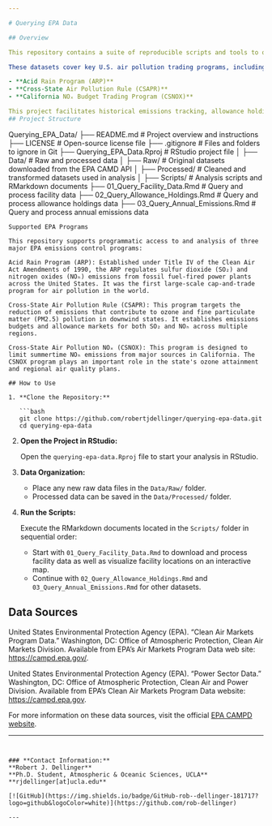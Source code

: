 ```yaml
---

# Querying EPA Data

## Overview

This repository contains a suite of reproducible scripts and tools to query, download, clean, and analyze emissions and compliance data from the U.S. Environmental Protection Agency’s **Clean Air Markets Division (CAMD)**. The tools are designed for use in R and leverage the official [EPA CAMD API](https://campd.epa.gov/) to retrieve structured datasets.

These datasets cover key U.S. air pollution trading programs, including:

- **Acid Rain Program (ARP)**
- **Cross-State Air Pollution Rule (CSAPR)**
- **California NOₓ Budget Trading Program (CSNOX)**

This project facilitates historical emissions tracking, allowance holdings analysis, facility-level compliance evaluation, and high-quality visualization of data across these programs.
## Project Structure

```
Querying_EPA_Data/
├── README.md                # Project overview and instructions
├── LICENSE                  # Open-source license file
├── .gitignore               # Files and folders to ignore in Git
├── Querying_EPA_Data.Rproj  # RStudio project file
│
├── Data/                    # Raw and processed data
│   ├── Raw/                 # Original datasets downloaded from the EPA CAMD API
│   ├── Processed/           # Cleaned and transformed datasets used in analysis
│
├── Scripts/                 # Analysis scripts and RMarkdown documents
    ├── 01_Query_Facility_Data.Rmd        # Query and process facility data
    ├── 02_Query_Allowance_Holdings.Rmd   # Query and process allowance holdings data
    ├── 03_Query_Annual_Emissions.Rmd       # Query and process annual emissions data

```
Supported EPA Programs

This repository supports programmatic access to and analysis of three major EPA emissions control programs:

Acid Rain Program (ARP): Established under Title IV of the Clean Air Act Amendments of 1990, the ARP regulates sulfur dioxide (SO₂) and nitrogen oxides (NOₕ) emissions from fossil fuel-fired power plants across the United States. It was the first large-scale cap-and-trade program for air pollution in the world.

Cross-State Air Pollution Rule (CSAPR): This program targets the reduction of emissions that contribute to ozone and fine particulate matter (PM2.5) pollution in downwind states. It establishes emissions budgets and allowance markets for both SO₂ and NOₕ across multiple regions.

Cross-State Air Pollution NOₓ (CSNOX): This program is designed to limit summertime NOₕ emissions from major sources in California. The CSNOX program plays an important role in the state's ozone attainment and regional air quality plans.

## How to Use

1. **Clone the Repository:**

   ```bash
   git clone https://github.com/robertjdellinger/querying-epa-data.git
   cd querying-epa-data
   ```

2. **Open the Project in RStudio:**

   Open the `querying-epa-data.Rproj` file to start your analysis in RStudio.

3. **Data Organization:**

   - Place any new raw data files in the `Data/Raw/` folder.
   - Processed data can be saved in the `Data/Processed/` folder.

4. **Run the Scripts:**

   Execute the RMarkdown documents located in the `Scripts/` folder in sequential order:
   - Start with `01_Query_Facility_Data.Rmd` to download and process facility data as well as visualize facility locations on an interactive map.
   - Continue with `02_Query_Allowance_Holdings.Rmd` and `03_Query_Annual_Emissions.Rmd` for other datasets.

## Data Sources

United States Environmental Protection Agency (EPA). “Clean Air Markets Program Data.” Washington, DC: Office of Atmospheric Protection, Clean Air Markets Division. Available from EPA’s Air Markets Program Data web site: https://campd.epa.gov/.

United States Environmental Protection Agency (EPA). “Power Sector Data.” Washington, DC: Office of Atmospheric Protection, Clean Air and Power Division. Available from EPA’s Clean Air Markets Program Data website: https://campd.epa.gov.

For more information on these data sources, visit the official [EPA CAMPD website](https://campd.epa.gov/).

---
```


### **Contact Information:**
**Robert J. Dellinger**  
**Ph.D. Student, Atmospheric & Oceanic Sciences, UCLA**  
**rjdellinger[at]ucla.edu**  

[![GitHub](https://img.shields.io/badge/GitHub-rob--dellinger-181717?logo=github&logoColor=white)](https://github.com/rob-dellinger)  

---